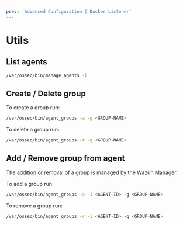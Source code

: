 ```yaml
---
prev: 'Advanced Configuration | Docker Listener'
---
```

# Utils

## List agents <Badge type="tip" text="manager" />
```bash
/var/ossec/bin/manage_agents -l
```

## Create / Delete group <Badge type="tip" text="manager" />
To create a group run:
```bash
/var/ossec/bin/agent_groups -a -g <GROUP-NAME>
```

To delete a group run:
```bash
/var/ossec/bin/agent_groups -r -g <GROUP-NAME>
```

## Add / Remove group from agent <Badge type="tip" text="manager" />
The addition or removal of a group is managed by the Wazuh Manager.

To add a group run:
```bash
/var/ossec/bin/agent_groups -a -i <AGENT-ID> -g <GROUP-NAME>
```

To remove a group run:
```bash
/var/ossec/bin/agent_groups -r -i <AGENT-ID> -g <GROUP-NAME>
```
